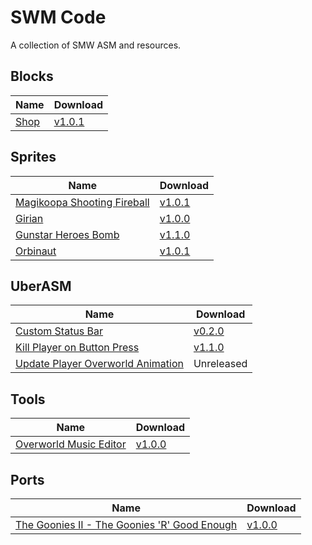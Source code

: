 # SWM Code

A collection of SMW ASM and resources.

## Blocks

| Name                  | Download                                                                                         |
| --------------------- | ------------------------------------------------------------------------------------------------ |
| [Shop](./blocks/shop) | [v1.0.1](https://github.com/zuccha/smw-code/releases/download/shop_block%2F1.0.1/shop-1.0.1.zip) |

## Sprites

| Name                                                        | Download                                                                                                                 |
| ----------------------------------------------------------- | ------------------------------------------------------------------------------------------------------------------------ |
| [Magikoopa Shooting Fireball](./sprites/magikoopa_fireball) | [v1.0.1](https://github.com/zuccha/smw-code/releases/download/magikoopa_fireball%2F1.0.1/magikoopa_fireball-1.0.1.zip)   |
| [Girian](./sprites/girian)                                  | [v1.0.0](https://github.com/zuccha/smw-code/releases/download/sprite%2Fgirian%2F1.0.0/girian-1.0.0.zip)                  |
| [Gunstar Heroes Bomb](./sprites/gunstar_heroes_bomb)        | [v1.1.0](https://github.com/zuccha/smw-code/releases/download/gunstar_heroes_bomb%2F1.1.0/gunstar_heroes_bomb-1.1.0.zip) |
| [Orbinaut](./sprites/orbinaut)                              | [v1.0.1](https://github.com/zuccha/smw-code/releases/download/orbinaut%2F1.0.1/orbinaut-1.0.1.zip)                       |

## UberASM

| Name                                                                              | Download                                                                                                                                 |
| --------------------------------------------------------------------------------- | ---------------------------------------------------------------------------------------------------------------------------------------- |
| [Custom Status Bar](./uber-asm/custom_status_bar)                                 | [v0.2.0](https://github.com/zuccha/smw-code/releases/download/custom_status_bar%2F0.2.0/custom_status_bar-0.2.0.zip)                     |
| [Kill Player on Button Press](./uber-asm/kill_player_on_button_press)             | [v1.1.0](https://github.com/zuccha/smw-code/releases/download/kill_player_on_button_press%2F1.1.0/kill_player_on_button_press-1.1.0.zip) |
| [Update Player Overworld Animation](./uber-asm/update_player_overworld_animation) | Unreleased                                                                                                                               |

## Tools

| Name                                                     | Download                                                                                                                              |
| -------------------------------------------------------- | ------------------------------------------------------------------------------------------------------------------------------------- |
| [Overworld Music Editor](./tools/overworld_music_editor) | [v1.0.0](https://github.com/zuccha/smw-code/releases/download/tool%2Foverworld_music_editor%2F1.0.0/overworld_music_editor-1.0.0.zip) |

## Ports

| Name                                                                                                                  | Download                                                                                                                                                   |
| --------------------------------------------------------------------------------------------------------------------- | ---------------------------------------------------------------------------------------------------------------------------------------------------------- |
| [The Goonies II - The Goonies 'R' Good Enough](./ports/The%20Goonies%20II%20-%20The%20Goonies%20'R'%20Good%20Enough/) | [v1.0.0](https://github.com/zuccha/smw-code/releases/download/port%2Fthe_goonies_r_good_enough%2F1.0.0/The_Goonies_II-The_Goonies_R_Good_Enough-1.0.0.zip) |
